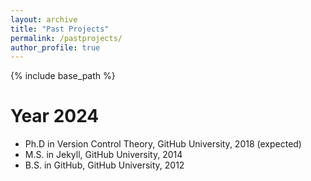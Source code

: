```yaml
---
layout: archive
title: "Past Projects"
permalink: /pastprojects/
author_profile: true
---
```


{% include base_path %}

Year 2024
======
* Ph.D in Version Control Theory, GitHub University, 2018 (expected)
* M.S. in Jekyll, GitHub University, 2014
* B.S. in GitHub, GitHub University, 2012
